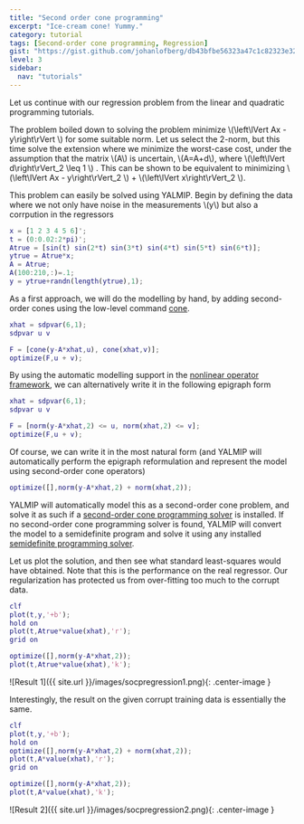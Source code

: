 ```yaml
---
title: "Second order cone programming"
excerpt: "Ice-cream cone! Yummy."
category: tutorial
tags: [Second-order cone programming, Regression]
gist: "https://gist.github.com/johanlofberg/db43bfbe56323a47c1c82323e321bc56.js"
level: 3
sidebar:
  nav: "tutorials"
---
```


Let us continue with our regression problem from the linear and quadratic programming tutorials.

The problem boiled down to solving the problem minimize \\(\left\lVert Ax - y\right\rVert \\) for some suitable norm. Let us select the 2-norm, but this time solve the extension where we minimize the worst-case cost, under the assumption that the matrix \\(A\\) is uncertain, \\(A=A+d\\), where \\(\left\lVert d\right\rVert_2 \leq 1 \\) . This can be shown to be equivalent to minimizing \\(\left\lVert Ax - y\right\rVert_2 \\) + \\(\left\lVert x\right\rVert_2 \\).

This problem can easily be solved using YALMIP. Begin by defining the data where we not only have noise in the measurements \\(y\\) but also a corrpution in the regressors

````matlab
x = [1 2 3 4 5 6]';
t = (0:0.02:2*pi)';
Atrue = [sin(t) sin(2*t) sin(3*t) sin(4*t) sin(5*t) sin(6*t)];
ytrue = Atrue*x;
A = Atrue;
A(100:210,:)=.1;
y = ytrue+randn(length(ytrue),1);
````

As a first approach, we will do the modelling by hand, by adding second-order cones using the low-level command [cone](/yalmip/comands/cone).

````matlab
xhat = sdpvar(6,1);
sdpvar u v

F = [cone(y-A*xhat,u), cone(xhat,v)];
optimize(F,u + v);
````

By using the automatic modelling support in the [nonlinear operator framework](/tutorial/nonlinearoperators), we can alternatively write it in the following epigraph form

````matlab
xhat = sdpvar(6,1);
sdpvar u v

F = [norm(y-A*xhat,2) <= u, norm(xhat,2) <= v];
optimize(F,u + v);
````

Of course, we can write it in the most natural form (and YALMIP will automatically perform the epigraph reformulation and represent the model using second-order cone operators)
````matlab
optimize([],norm(y-A*xhat,2) + norm(xhat,2));
````

YALMIP will automatically model this as a second-order cone problem, and solve it as such if a [second-order cone programming solver](/yalmip/solvers) is installed. If no second-order cone programming solver is found, YALMIP will convert the model to a semidefinite program and solve it using any installed [semidefinite programming solver](/yalmip/solvers).

Let us plot the solution, and then see what standard least-squares would have obtained. Note that this is the performance on the real regressor. Our regularization has protected us from over-fitting too much to the corrupt data.

````matlab
clf
plot(t,y,'+b');
hold on
plot(t,Atrue*value(xhat),'r');
grid on

optimize([],norm(y-A*xhat,2));
plot(t,Atrue*value(xhat),'k');
````

![Result 1]({{ site.url }}/images/socpregression1.png){: .center-image }

Interestingly, the result on the given corrupt training data is essentially the same.

````matlab
clf
plot(t,y,'+b');
hold on
optimize([],norm(y-A*xhat,2) + norm(xhat,2));
plot(t,A*value(xhat),'r');
grid on

optimize([],norm(y-A*xhat,2));
plot(t,A*value(xhat),'k');
````

![Result 2]({{ site.url }}/images/socpregression2.png){: .center-image }                                
